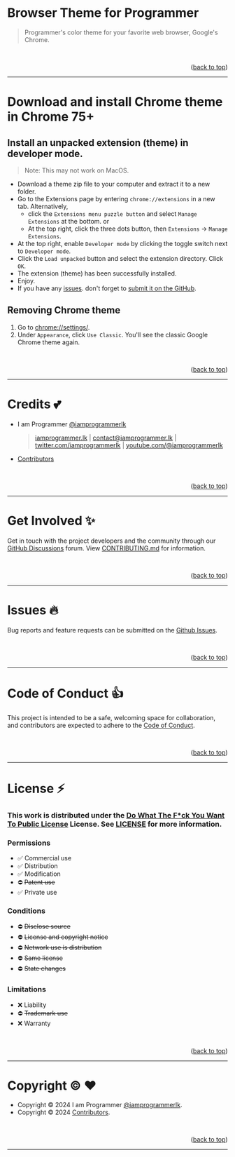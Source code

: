 <a name="readme-top"></a>

# Browser Theme for Programmer

> Programmer's color theme for your favorite web browser, Google's Chrome.

<br>
<p align="right">(<a href="#readme-top">back to top</a>)</p>

---

# Download and install Chrome theme in Chrome 75+

## Install an unpacked extension (theme) in developer mode.

> Note: This may not work on MacOS.

- Download a theme zip file to your computer and extract it to a new folder.
- Go to the Extensions page by entering `chrome://extensions` in a new tab. Alternatively,
  - click the `Extensions menu puzzle button` and select `Manage Extensions` at the bottom. or
  - At the top right, click the three dots button, then `Extensions` -> `Manage Extensions`.
- At the top right, enable `Developer mode` by clicking the toggle switch next to `Developer mode`.
- Click the `Load unpacked` button and select the extension directory. Click `OK`.
- The extension (theme) has been successfully installed.
- Enjoy.
- If you have any [issues](https://github.com/iamprogrammerlk/browser_theme_for_programmer/issues). don't forget to [submit it on the GitHub](https://github.com/iamprogrammerlk/browser_theme_for_programmer/issues).

## Removing Chrome theme

1. Go to [chrome://settings/](chrome://settings/).
2. Under `Appearance`, click `Use Classic`. You'll see the classic Google Chrome theme again.

<br>
<p align="right">(<a href="#readme-top">back to top</a>)</p>

---

# Credits :two_hearts:

- I am Programmer [@iamprogrammerlk](https://github.com/iamprogrammerlk)

  > [iamprogrammer.lk](https://iamprogrammer.lk) | [contact@iamprogrammer.lk](mailto:contact@iamprogrammer.lk) | [twitter.com/iamprogrammerlk](https://twitter.com/iamprogrammerlk) | [youtube.com/@iamprogrammerlk](https://youtube.com/@iamprogrammerlk)

- [Contributors](/../../graphs/contributors)

<br>
<p align="right">(<a href="#readme-top">back to top</a>)</p>

---

# Get Involved :sparkles:

Get in touch with the project developers and the community through our [GitHub Discussions](/../../discussions) forum. View [CONTRIBUTING.md](/CONTRIBUTING.md) for information.

<br>
<p align="right">(<a href="#readme-top">back to top</a>)</p>

---

# Issues :fire:

Bug reports and feature requests can be submitted on the [Github Issues](/../../issues).

<br>
<p align="right">(<a href="#readme-top">back to top</a>)</p>

---

# Code of Conduct :thumbsup:

This project is intended to be a safe, welcoming space for collaboration, and contributors are expected to adhere to the [Code of Conduct](/CODE_OF_CONDUCT.md).

<br>
<p align="right">(<a href="#readme-top">back to top</a>)</p>

---

# License :zap:

### This work is distributed under the [Do What The F\*ck You Want To Public License](https://choosealicense.com/licenses/wtfpl/) License. See [LICENSE](/LICENSE.md) for more information.

### Permissions

- :white_check_mark: Commercial use
- :white_check_mark: Distribution
- :white_check_mark: Modification
- :no_entry: ~~Patent use~~
- :white_check_mark: Private use

### Conditions

- :no_entry: ~~Disclose source~~
- :no_entry: ~~License and copyright notice~~
- :no_entry: ~~Network use is distribution~~
- :no_entry: ~~Same license~~
- :no_entry: ~~State changes~~

### Limitations

- :x: Liability
- :no_entry: ~~Trademark use~~
- :x: Warranty

<br>
<p align="right">(<a href="#readme-top">back to top</a>)</p>

---

# Copyright :copyright: :heart:

- Copyright © 2024 I am Programmer [@iamprogrammerlk](https://github.com/iamprogrammerlk).
- Copyright © 2024 [Contributors](/../../graphs/contributors).

<br>
<p align="right">(<a href="#readme-top">back to top</a>)</p>

---
